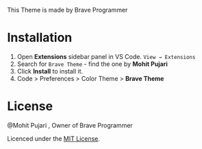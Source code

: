 This Theme is made by Brave Programmer


# Installation

1. Open **Extensions** sidebar panel in VS Code. `View → Extensions`
2. Search for `Brave Theme` - find the one by **Mohit Pujari** 
3. Click **Install** to install it.
4. Code > Preferences > Color Theme > **Brave Theme**

# License
@Mohit Pujari , Owner of Brave Programmer

Licenced under the [MIT License](LICENSE).